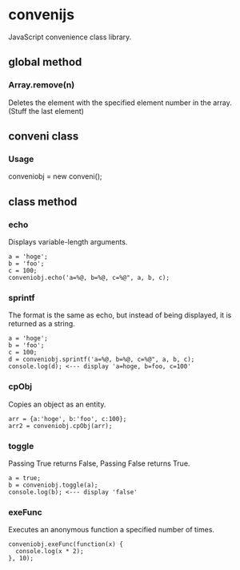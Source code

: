 # convenijs
JavaScript convenience class library.

## global method

### Array.remove(n)  
Deletes the element with the specified element number in the array.  
(Stuff the last element)

## conveni class

### Usage  
conveniobj = new conveni();

## class method

### echo
Displays variable-length arguments.  

```
a = 'hoge';
b = 'foo';
c = 100;
conveniobj.echo('a=%@, b=%@, c=%@", a, b, c);
```
### sprintf
The format is the same as echo, but instead of being displayed, it is returned as a string.

```
a = 'hoge';
b = 'foo';
c = 100;
d = conveniobj.sprintf('a=%@, b=%@, c=%@", a, b, c);
console.log(d); <--- display 'a=hoge, b=foo, c=100'
```
### cpObj
Copies an object as an entity.

```
arr = {a:'hoge', b:'foo', c:100};
arr2 = conveniobj.cpObj(arr);
```
### toggle
Passing True returns False, Passing False returns True.

```
a = true;
b = conveniobj.toggle(a);
console.log(b); <--- display 'false'
```
### exeFunc
Executes an anonymous function a specified number of times.

```
conveniobj.exeFunc(function(x) {
  console.log(x * 2);
}, 10);
